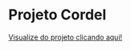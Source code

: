 # Projeto Cordel

[Visualize do projeto clicando aqui!](https://damiaovieiraa.github.io/projeto-cordel/)
